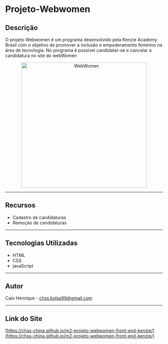 # Projeto-Webwomen

## Descrição
O projeto Webwomen é um programa desenvolvido pela Kenzie Academy Brasil com o objetivo de promover a inclusão e empoderamento feminino na área de tecnologia. No programa é possivel candidatar-se e cancelar a candidatura no site do webWomen

<p align="center">
  <img src="https://th.bing.com/th/id/R.da72542212f563a2929af085d0e6a48b?rik=NTO9%2f16LqEGw6A&pid=ImgRaw&r=0" alt="WebWomen" width="400">
</p>

---

## Recursos

- Cadastro de candidaturas
- Remoção de candidaturas

---

## Tecnologias Utilizadas

- HTML
- CSS
- javaScript
---

## Autor

Caio Henrique - [chss.bolsa99@gmail.com](mailto:chss.bolsa99@gmail.com)

---
## Link do Site

[https://chss-china.github.io/m2-projeto-webwomen-front-end-kenzie/](https://chss-china.github.io/m2-projeto-webwomen-front-end-kenzie/)
